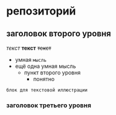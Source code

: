 # репозиторий

## заголовок второго уровня

*текст* **текст** ~~текст~~

* умная `мысль`
* ещё одна умная мысль
  * пункт второго уровня
    * понятно

```
блок для текстовой иллюстрации
```
### заголовок третьего уровня
